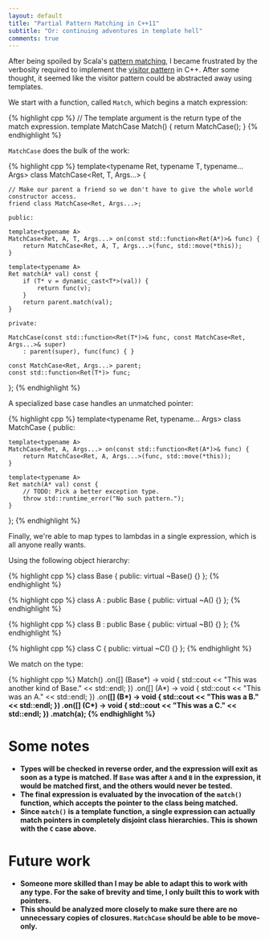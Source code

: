 ```yaml
---
layout: default
title: "Partial Pattern Matching in C++11"
subtitle: "Or: continuing adventures in template hell"
comments: true
---
```


After being spoiled by Scala's [pattern matching](http://docs.scala-lang.org/tutorials/tour/pattern-matching.html), I became frustrated by the verbosity required to implement the [visitor pattern](https://en.wikipedia.org/wiki/Visitor_pattern) in C++. After some thought, it seemed like the visitor pattern could be abstracted away using templates.

We start with a function, called `Match`, which begins a match expression:

{% highlight cpp %}
// The template argument is the return type of the match expression.
template<typename Ret = void>
MatchCase<Ret> Match() {
    return MatchCase<Ret>();
}
{% endhighlight %}

`MatchCase` does the bulk of the work:

{% highlight cpp %}
template<typename Ret, typename T, typename... Args>
class MatchCase<Ret, T, Args...> {

    // Make our parent a friend so we don't have to give the whole world constructor access.
    friend class MatchCase<Ret, Args...>;

    public:

    template<typename A>
    MatchCase<Ret, A, T, Args...> on(const std::function<Ret(A*)>& func) {
        return MatchCase<Ret, A, T, Args...>(func, std::move(*this));
    }

    template<typename A>
    Ret match(A* val) const {
        if (T* v = dynamic_cast<T*>(val)) {
            return func(v);
        }
        return parent.match(val);
    }

    private:

    MatchCase(const std::function<Ret(T*)>& func, const MatchCase<Ret, Args...>& super) 
        : parent(super), func(func) { }

    const MatchCase<Ret, Args...> parent;
    const std::function<Ret(T*)> func;
};
{% endhighlight %}

A specialized base case handles an unmatched pointer:

{% highlight cpp %}
template<typename Ret, typename... Args>
class MatchCase {
    public:

    template<typename A>
    MatchCase<Ret, A, Args...> on(const std::function<Ret(A*)>& func) {
        return MatchCase<Ret, A, Args...>(func, std::move(*this));
    }

    template<typename A>
    Ret match(A* val) const {
        // TODO: Pick a better exception type.
        throw std::runtime_error("No such pattern.");
    }
};
{% endhighlight %}

Finally, we're able to map types to lambdas in a single expression, which is all anyone really wants.

Using the following object hierarchy:

{% highlight cpp %}
class Base {
public:
    virtual ~Base() {}
};
{% endhighlight %}

{% highlight cpp %}
class A : public Base {
public:
    virtual ~A() {}
};
{% endhighlight %}

{% highlight cpp %}
class B : public Base {
public:
    virtual ~B() {}
};
{% endhighlight %}

{% highlight cpp %}
class C {
public:
    virtual ~C() {}
};
{% endhighlight %}

We match on the type:

{% highlight cpp %}
    Match<void>()
        .on<Base>([] (Base*) -> void { std::cout << "This was another kind of Base." << std::endl; })
        .on<A>([] (A*) -> void { std::cout << "This was an A." << std::endl; })
        .on<B>([] (B*) -> void { std::cout << "This was a B." << std::endl; })
        .on<C>([] (C*) -> void { std::cout << "This was a C." << std::endl; })
        .match(a);
{% endhighlight %}

Some notes
==========

* Types will be checked in reverse order, and the expression will exit as soon as a type is matched. If `Base` was after `A` and `B` in the expression, it would be matched first, and the others would never be tested.
* The final expression is evaluated by the invocation of the `match()` function, which accepts the pointer to the class being matched.
* Since `match()` is a template function, a single expression can actually match pointers in completely disjoint class hierarchies. This is shown with the `C` case above.

Future work
===========

* Someone more skilled than I may be able to adapt this to work with any type. For the sake of brevity and time, I only built this to work with pointers.
* This should be analyzed more closely to make sure there are no unnecessary copies of closures. `MatchCase` should 
be able to be move-only.